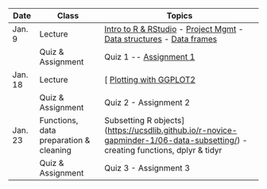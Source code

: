 | **Date** | **Class**                      |   **Topics**                     |
|----------|--------------------------------|----------------------------------|
| Jan. 9   | Lecture                        | [Intro to R & RStudio](https://ucsdlib.github.io/r-novice-gapminder-1/01-rstudio-intro/) - [Project Mgmt](https://ucsdlib.github.io/r-novice-gapminder-1/02-project-intro/) - [Data structures](https://ucsdlib.github.io/r-novice-gapminder-1/04-data-structures-part1/) - [Data frames](https://ucsdlib.github.io/r-novice-gapminder-1/05-data-structures-part2/) |
|          | Quiz & Assignment              |  Quiz 1 -- [Assignment 1](https://ucsdlib.github.io/gps-skills-2017/homework/r-homework1.html) |
| Jan. 18  | Lecture                        | [ [Plotting with GGPLOT2](https://ucsdlib.github.io/r-novice-gapminder-1/08-plot-ggplot2/)     |
|          | Quiz & Assignment               | Quiz 2 - Assignment 2 |
| Jan. 23  | Functions, data preparation & cleaning     | Subsetting R objects](https://ucsdlib.github.io/r-novice-gapminder-1/06-data-subsetting/) - creating functions, dplyr & tidyr   |
|          | Quiz & Assignment               | Quiz 3 - Assignment 3 |
